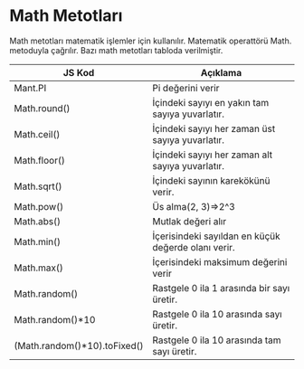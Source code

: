 <h1>Math Metotları</h1>
Math metotları matematik işlemler için kullanılır. Matematik operattörü Math. metoduyla çağrılır. Bazı math metotları tabloda verilmiştir.
<table>
  <thead>
    <tr>
      <th>JS Kod</th>
      <th>Açıklama</th>
    </tr>
  </thead>
  <tbody>
    <tr>
      <td>Mant.PI</td>
      <td>Pi değerini verir</td>
    </tr>
     <tr>
      <td>Math.round()</td>
      <td>İçindeki sayıyı en yakın tam sayıya yuvarlatır.</td>
    </tr>
     <tr>
      <td>Math.ceil()</td>
      <td>İçindeki sayıyı her zaman üst sayıya yuvarlatır.</td>
    </tr>
     <tr>
      <td>Math.floor()</td>
      <td>İçindeki sayıyı her zaman alt sayıya yuvarlatır.</td>
    </tr>
     <tr>
      <td>Math.sqrt()</td>
      <td>İçindeki sayının karekökünü verir.</td>
    </tr>
     <tr>
      <td>Math.pow()</td>
      <td>Üs alma(2, 3)=>2^3</td>
    </tr>
    <tr>
      <td>Math.abs()</td>
      <td>Mutlak değeri alır</td>
    </tr>
     <tr>
      <td>Math.min()</td>
      <td>İçerisindeki sayıldan en küçük değerde olanı verir.</td>
     </tr>
    <tr>
      <td>Math.max()</td>
      <td>İçerisindeki maksimum değerini verir</td>
     </tr>
    <tr>
      <td>Math.random()</td>
      <td>Rastgele 0 ila 1 arasında bir sayı üretir.</td>
     </tr>
    <tr>
      <td>Math.random()*10</td>
      <td>Rastgele 0 ila 10 arasında sayı üretir.</td>
     </tr>
     <tr>
      <td>(Math.random()*10).toFixed()</td>
      <td>Rastgele 0 ila 10 arasında tam sayı üretir.</td>
     </tr>
  </tbody>
</table>
